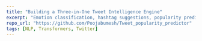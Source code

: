 ```yaml
---
title: "Building a Three-in-One Tweet Intelligence Engine"
excerpt: "Emotion classification, hashtag suggestions, popularity prediction in one pipeline."
repo_url: "https://github.com/Poojabumesh/Tweet_popularity_predictor"
tags: [NLP, Transformers, Twitter]
---
```

